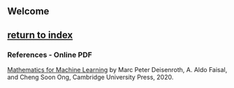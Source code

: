 ## Welcome

## [return to index](./index.html)

### References - Online PDF

[Mathematics for Machine Learning](https://mml-book.github.io/book/mml-book.pdf) by Marc Peter Deisenroth, A. Aldo Faisal, and Cheng Soon Ong, Cambridge University Press, 2020.
